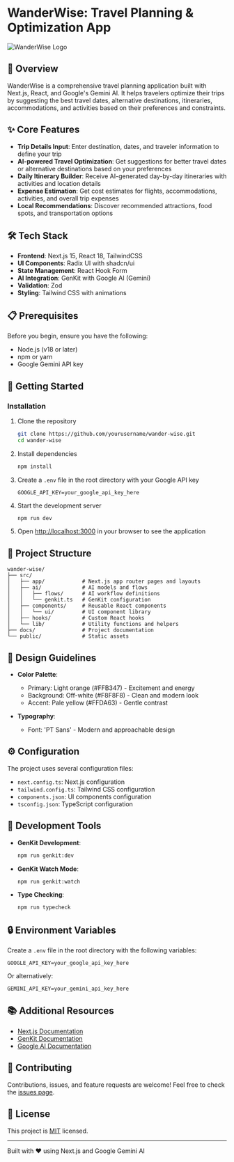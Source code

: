 # WanderWise: Travel Planning & Optimization App

![WanderWise Logo](https://via.placeholder.com/150?text=WanderWise)

## 🌟 Overview

WanderWise is a comprehensive travel planning application built with Next.js, React, and Google's Gemini AI. It helps travelers optimize their trips by suggesting the best travel dates, alternative destinations, itineraries, accommodations, and activities based on their preferences and constraints.

## ✨ Core Features

- **Trip Details Input**: Enter destination, dates, and traveler information to define your trip
- **AI-powered Travel Optimization**: Get suggestions for better travel dates or alternative destinations based on your preferences
- **Daily Itinerary Builder**: Receive AI-generated day-by-day itineraries with activities and location details
- **Expense Estimation**: Get cost estimates for flights, accommodations, activities, and overall trip expenses
- **Local Recommendations**: Discover recommended attractions, food spots, and transportation options

## 🛠️ Tech Stack

- **Frontend**: Next.js 15, React 18, TailwindCSS
- **UI Components**: Radix UI with shadcn/ui
- **State Management**: React Hook Form
- **AI Integration**: GenKit with Google AI (Gemini)
- **Validation**: Zod
- **Styling**: Tailwind CSS with animations

## 📋 Prerequisites

Before you begin, ensure you have the following:

- Node.js (v18 or later)
- npm or yarn
- Google Gemini API key

## 🚀 Getting Started

### Installation

1. Clone the repository
   ```bash
   git clone https://github.com/yourusername/wander-wise.git
   cd wander-wise
   ```

2. Install dependencies
   ```bash
   npm install
   ```

3. Create a `.env` file in the root directory with your Google API key
   ```
   GOOGLE_API_KEY=your_google_api_key_here
   ```

4. Start the development server
   ```bash
   npm run dev
   ```

5. Open [http://localhost:3000](http://localhost:3000) in your browser to see the application

## 📂 Project Structure

```
wander-wise/
├── src/
│   ├── app/            # Next.js app router pages and layouts
│   ├── ai/             # AI models and flows
│   │   ├── flows/      # AI workflow definitions
│   │   └── genkit.ts   # GenKit configuration
│   ├── components/     # Reusable React components
│   │   └── ui/         # UI component library
│   ├── hooks/          # Custom React hooks
│   └── lib/            # Utility functions and helpers
├── docs/               # Project documentation
└── public/             # Static assets
```

## 🎨 Design Guidelines

- **Color Palette**:
  - Primary: Light orange (#FFB347) - Excitement and energy
  - Background: Off-white (#F8F8F8) - Clean and modern look
  - Accent: Pale yellow (#FFDA63) - Gentle contrast

- **Typography**:
  - Font: 'PT Sans' - Modern and approachable design

## ⚙️ Configuration

The project uses several configuration files:

- `next.config.ts`: Next.js configuration
- `tailwind.config.ts`: Tailwind CSS configuration
- `components.json`: UI components configuration
- `tsconfig.json`: TypeScript configuration

## 🧪 Development Tools

- **GenKit Development**:
  ```bash
  npm run genkit:dev
  ```

- **GenKit Watch Mode**:
  ```bash
  npm run genkit:watch
  ```

- **Type Checking**:
  ```bash
  npm run typecheck
  ```

## 🔒 Environment Variables

Create a `.env` file in the root directory with the following variables:

```
GOOGLE_API_KEY=your_google_api_key_here
```

Or alternatively:

```
GEMINI_API_KEY=your_gemini_api_key_here
```

## 📚 Additional Resources

- [Next.js Documentation](https://nextjs.org/docs)
- [GenKit Documentation](https://genkit.dev/docs)
- [Google AI Documentation](https://ai.google.dev/)

## 🤝 Contributing

Contributions, issues, and feature requests are welcome! Feel free to check the [issues page](https://github.com/yourusername/wander-wise/issues).

## 📝 License

This project is [MIT](https://opensource.org/licenses/MIT) licensed.

---

Built with ❤️ using Next.js and Google Gemini AI
